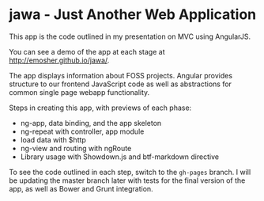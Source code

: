 jawa - Just Another Web Application  
====

This app is the code outlined in my presentation on MVC using AngularJS.  

You can see a demo of the app at each stage at http://emosher.github.io/jawa/. 

The app displays information about FOSS projects. Angular provides structure to our frontend JavaScript code as well as abstractions for common single page webapp functionality.

Steps in creating this app, with previews of each phase:
 - ng-app, data binding, and the app skeleton 
 - ng-repeat with controller, app module
 - load data with $http
 - ng-view and routing with ngRoute
 - Library usage with Showdown.js and btf-markdown directive

To see the code outlined in each step, switch to the `gh-pages` branch. I will be updating the master branch later with tests for the final version of the app, as well as Bower and Grunt integration.
